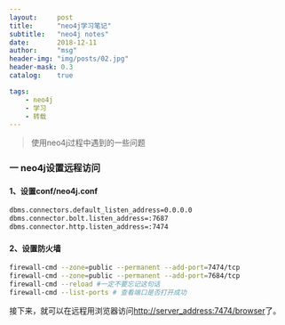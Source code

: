 ```yaml
---
layout:     post
title:      "neo4j学习笔记"
subtitle:   "neo4j notes"
date:       2018-12-11
author:     "msg"
header-img: "img/posts/02.jpg"
header-mask: 0.3
catalog:    true

tags:
    - neo4j
    - 学习
    - 转载
---
```


> 使用neo4j过程中遇到的一些问题

### 一 neo4j设置远程访问

#### 1、设置conf/neo4j.conf

```bash
dbms.connectors.default_listen_address=0.0.0.0
dbms.connector.bolt.listen_address=:7687
dbms.connector.http.listen_address=:7474
```

#### 2、设置防火墙

```bash
firewall-cmd --zone=public --permanent --add-port=7474/tcp
firewall-cmd --zone=public --permanent --add-port=7684/tcp
firewall-cmd --reload #一定不要忘记这句话
firewall-cmd --list-ports # 查看端口是否打开成功
```

接下来，就可以在远程用浏览器访问[http://server_address:7474/browser](http://server_address:7474/browser)了。
